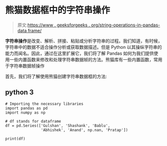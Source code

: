 # 熊猫数据框中的字符串操作

> 原文:[https://www . geeksforgeeks . org/string-operations-in-pandas-data frame/](https://www.geeksforgeeks.org/string-manipulations-in-pandas-dataframe/)

**字符串操作**是改变、解析、拼接、粘贴或分析字符串的过程。我们知道，有时候，字符串中的数据不适合操作分析或获取数据描述。但是 Python 以其操纵字符串的能力而闻名。因此，通过在这里扩展它，我们将了解 Pandas 如何为我们提供使用一些内置函数来修改和处理字符串数据帧的方法。熊猫库有一些内置函数，常用于字符串数据帧操作

首先，我们将了解使用熊猫创建字符串数据框的方法:

## python 3

```
# Importing the necessary libraries
import pandas as pd
import numpy as np

# df stands for dataframe
df = pd.Series(['Gulshan', 'Shashank', 'Bablu',
                'Abhishek', 'Anand', np.nan, 'Pratap'])

print(df)
```
